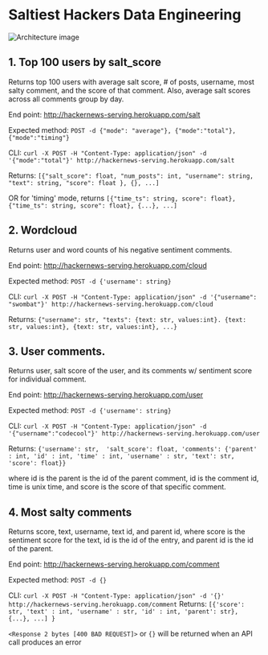 # Saltiest Hackers Data Engineering

![Architecture image](https://github.com/Saltiest-Hacker-News-Trolls/bw-saltiest-hacker-news-trolls-DS/blob/master/Architecture%20Image.png)

## 1. Top 100 users by salt_score
Returns top 100 users with average salt score, # of posts, username, most salty comment, and the score of that comment.  Also, average salt scores across all comments group by day.

End point: http://hackernews-serving.herokuapp.com/salt

  Expected method: `POST -d {"mode": "average"}, {"mode":"total"},  {"mode":"timing"}`

  CLI: `curl -X POST -H "Content-Type: application/json" -d '{"mode":"total"}' http://hackernews-serving.herokuapp.com/salt`

  Returns: ```[{"salt_score": float,
              "num_posts": int,
              "username": string,
              "text": string,
              "score": float
              }, {}, ...]```

  OR for 'timing' mode, returns
`[{"time_ts": string, score": float}, {"time_ts": string, score": float}, {...}, ...]`

## 2. Wordcloud
Returns user and word counts of his negative sentiment comments.

End point: http://hackernews-serving.herokuapp.com/cloud

Expected method: `POST -d {'username': string}`

CLI: ```curl -X POST -H "Content-Type: application/json" -d '{"username": "swombat"}' http://hackernews-serving.herokuapp.com/cloud```

Returns: ```{"username": str,
          "texts": {text: str, values:int}. {text: str, values:int}, {text: str, values:int}, ...}```

## 3. User comments.
Returns user, salt score of the user, and its comments w/ sentiment score for individual comment.

End point: http://hackernews-serving.herokuapp.com/user

Expected method: `POST -d {'username': string}`

CLI: ```curl -X POST -H "Content-Type: application/json" -d '{"username":"codecool"}' http://hackernews-serving.herokuapp.com/user```

Returns: ```{'username': str, 
          'salt_score': float,
          'comments': {'parent' : int,
                       'id' : int,
                       'time' : int,
                       'username' : str,
                       'text': str, 
                       'score': float}}```

where id is the parent is the id of the parent comment, id is the comment id, time is unix time, and score is the score of that specific comment.

## 4. Most salty comments
Returns score, text, username, text id, and parent id, where score is the sentiment score for the text, id is the id of the entry, and parent id is the id of the parent.

End point: http://hackernews-serving.herokuapp.com/comment

Expected method: `POST -d {}`

CLI: `curl -X POST -H "Content-Type: application/json" -d '{}' http://hackernews-serving.herokuapp.com/comment`
Returns: ```[{'score': str, 'text' : int, 'username' : str, 'id' : int, 'parent': str}, {...}, ...]
}```


`<Response 2 bytes [400 BAD REQUEST]>` or `{}` will be returned when an API call produces an error
